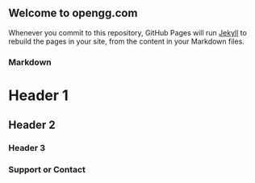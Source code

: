 ## Welcome to opengg.com
Whenever you commit to this repository, GitHub Pages will run [Jekyll](https://jekyllrb.com/) to rebuild the pages in your site, from the content in your Markdown files.

### Markdown



# Header 1
## Header 2
### Header 3




### Support or Contact


